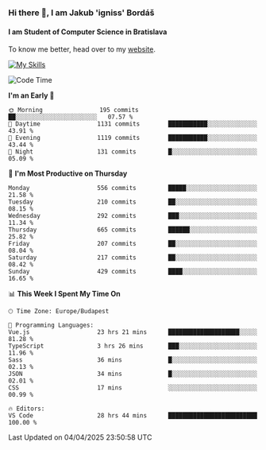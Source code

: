 ### Hi there 👋, I am Jakub 'igniss' Bordáš

#### I am Student of Computer Science in Bratislava
To know me better, head over to my [website](https://bordas.sk).

[![My Skills](https://skillicons.dev/icons?i=js,typescript,html,css,figma,svelte,vue,next,postgresql,nest,express,nodejs)](https://bordas.sk)


<!--START_SECTION:waka-->
![Code Time](http://img.shields.io/badge/Code%20Time-1%2C795%20hrs%2015%20mins-blue)

**I'm an Early 🐤** 

```text
🌞 Morning                195 commits         ██░░░░░░░░░░░░░░░░░░░░░░░   07.57 % 
🌆 Daytime                1131 commits        ███████████░░░░░░░░░░░░░░   43.91 % 
🌃 Evening                1119 commits        ███████████░░░░░░░░░░░░░░   43.44 % 
🌙 Night                  131 commits         █░░░░░░░░░░░░░░░░░░░░░░░░   05.09 % 
```
📅 **I'm Most Productive on Thursday** 

```text
Monday                   556 commits         █████░░░░░░░░░░░░░░░░░░░░   21.58 % 
Tuesday                  210 commits         ██░░░░░░░░░░░░░░░░░░░░░░░   08.15 % 
Wednesday                292 commits         ███░░░░░░░░░░░░░░░░░░░░░░   11.34 % 
Thursday                 665 commits         ██████░░░░░░░░░░░░░░░░░░░   25.82 % 
Friday                   207 commits         ██░░░░░░░░░░░░░░░░░░░░░░░   08.04 % 
Saturday                 217 commits         ██░░░░░░░░░░░░░░░░░░░░░░░   08.42 % 
Sunday                   429 commits         ████░░░░░░░░░░░░░░░░░░░░░   16.65 % 
```


📊 **This Week I Spent My Time On** 

```text
🕑︎ Time Zone: Europe/Budapest

💬 Programming Languages: 
Vue.js                   23 hrs 21 mins      ████████████████████░░░░░   81.28 % 
TypeScript               3 hrs 26 mins       ███░░░░░░░░░░░░░░░░░░░░░░   11.96 % 
Sass                     36 mins             █░░░░░░░░░░░░░░░░░░░░░░░░   02.13 % 
JSON                     34 mins             █░░░░░░░░░░░░░░░░░░░░░░░░   02.01 % 
CSS                      17 mins             ░░░░░░░░░░░░░░░░░░░░░░░░░   00.99 % 

🔥 Editors: 
VS Code                  28 hrs 44 mins      █████████████████████████   100.00 % 
```


 Last Updated on 04/04/2025 23:50:58 UTC
<!--END_SECTION:waka-->
